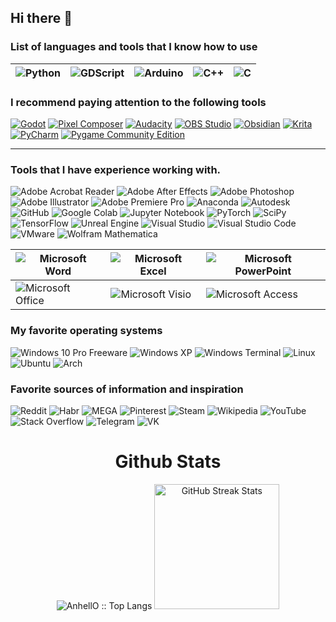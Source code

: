 ## Hi there 👋

### List of languages and tools that I know how to use
|![Python](https://img.shields.io/static/v1?style=for-the-badge&message=Python&color=3776AB&logo=Python&logoColor=FFFFFF&label=)|![GDScript](https://img.shields.io/badge/GDScript-ffffff?style=for-the-badge&color=74267b&link=https%3A%2F%2Fgdscript.com%2F)|![Arduino](https://img.shields.io/static/v1?style=for-the-badge&message=Arduino&color=00979D&logo=Arduino&logoColor=FFFFFF&label=)|![C++](https://img.shields.io/static/v1?style=for-the-badge&message=C%2B%2B&color=00599C&logo=C%2B%2B&logoColor=FFFFFF&label=) |![C](https://img.shields.io/static/v1?style=for-the-badge&message=C&color=222222&logo=C&logoColor=A8B9CC&label=) 
|---|---|---|---|---|

### I recommend paying attention to the following tools
[![Godot](https://img.shields.io/badge/Godot-478CBF?style=for-the-badge&logo=godot%20engine&logoColor=white)](https://godotengine.org)
[![Pixel Composer](https://img.shields.io/badge/Pixel_Composer-2d2d41?style=for-the-badge&logo=data%3Aimage%2Fpng%3Bbase64%2CiVBORw0KGgoAAAANSUhEUgAAAHIAAAByCAMAAAC4A3VPAAAAsVBMVEX%2F%2F%2F%2F%2FkWb%2FkWb%2FkWb%2FkWb%2FkWb%2FkWb%2FkWb%2FkWb%2FkWb%2FkWb%2FkWb%2FkWb%2FkWb%2FkWb%2BkWYnJzYoKDcoKDgpKTgpKTkrKzssLDwtLT0tLT4uLj8uLkAwMEEwMEIxMUM1Ljk%2BN0VCNDxLPUdQOz9YQ0pdQkJlSUxrSEV4T0h%2FVVCGVkuTXE6YYVWhY1GlZ1evalSybVm8cFe%2Fc1vKd1rMeV3XfV3Zf2DlhGDmhWLyi2Pzi2T%2FkWZ3sJ2OAAAAEHRSTlMAECAwQFBgcICgsMDQ4PDxTzB%2FBgAABLhJREFUaN7tm2t%2FmjAUh%2BOc1kvr6Kpb10mkNJMaKaMRKZ7v%2F8H2wqkk5EIi8GK%2FnZe98JBwLv9zCAidrDccT2%2BhFbubjoc9JNqnMbRs4088cQQAsNtuf7Vi2%2B0OAGBUAvamAIftym%2FRVtsDwPS8u71bgPdWgb7v%2B6t3gNsTcwKw9TuwLcDkSLwBePM7sTeAG4QQ6s1g53dkO5j1js763BXy%2Bei2d%2FDb78x%2Bwx1CfYCX7pAvAH10Awe%2FQzvADRpVnWf51Jgtqw40QlMxQh4fvAbt4VGMkyma8mlg2SjQ8zzvYcmnAxG5vPcat69LLXLutWBzHfLJa8WeNMiF9dUwUdrljxYa5FdLYJBoZEAR49PT1CAtiWGh1x7ZidkYMihMeidzQuI1TRljNMKVXyVmjbWxR5LSZRkRbqaGrMttkVhYBwu526kjJS2RVe8oIh2SMZZdh5T6Y6RCJuvjT9fMHamIgEiKZEHpVnJHJM4VAR5IkAnvAqkbMlY5BKsiE9HRmQsyUDshEZGsGsyFA5KqkamIDKoJJHJA5ppYwzwykSXD3BoZ6MJ7zSPXMuTGGrnWISmPlBcZayTVIVMOmcnLTLNIxiHZP4pMWtlYYuE%2BWEYk1kht%2BSX8VSMZMrZPBZlGuQkLkT3Mc8azQEbGR3nZfFJFUoeEh9XqLRCROVYlArvitVER46qLZQKzVGutVAFTaDYs8WqeGeaOQgRLPagIpYFU0mGYXiG3Mi1RiN08Jp7nYRIX14hKXNnbLGxZx3pexN1yQbHXOtLD0Xl3s40YC4WZyJw6L0w2lFISaOLdKCAaa%2FZwZiImTfeXRuZZiDWH9LxIA00vOqxJZE37j7xkuw1VWdgKMmTaAQBpHmma58jlzjVIbM5kYcNIWjt3lmxNWQbAmPRRG5F5jQrBp3hMS%2F%2BTR%2FbIOkWJ86B1oSmrLsgsoTTONMjY6F9WyIL%2BrVp4kyuQidmnbZBpqUziWIqk2kppjUwUQ4cSUiVHisAJmSgHHRdkbiyWNkhJ55iKSE3vEjggiaajIuYOLbFHMl3fSMzDmsIeGemGK8S4r%2BVEXBcZ6GYApEY6jqyR8qLAOCSrMVP4jxSQ0uHKKfSJYVBcekligZROIAPefTb1ClxdZKIbehJxDqFs9GyQBdaMdom54UsdEl6sXuQZSWvJwPqVZK1%2Be0iMb%2Fdyp%2BJVhMp5DjH2tcStRHPvuDhFTUzTvsRZ%2B1yUSBDL1yDva7NrFF5GCSFkkyq3LZAwGW5Xx%2BJUOedrEsk71ppTQIxYq%2FW09gvfEjQpToO10KEnqTG2kimGgBBCsGN%2FGded5zTYRdNmiTrk%2FBKEyuKbJdZ9%2B1yD%2FNbOQOSbBvnzvg3i%2FU%2FdEaPvbSC%2Fa081OZz4MdpCf3bL9380vLf3P3wROYZ34RTe42LemC0ehZN47zBGI9h3edpwDyM0AFh1R1wBDFAP4LU75CtAD6EJfHSH%2FIAJQuhzh8t8BfiMEEJTOHR0DPj5AFOEEEL9L7DvxINWe%2FjSPx7pHgLsOzgJ%2FLIHGJ7Oyg8BDq2fXN8eSkSEBjOAj7cWV%2Fry9gEwG3AfWkwAAGC%2Fa8X2AAAwET61QP3xrM1PO2bitx1%2FqYNRSzbolzB%2FAAyqb247nmDhAAAAAElFTkSuQmCC&logoColor=1e1e2c)](https://pixel-composer.com/)
[![Audacity](https://img.shields.io/static/v1?style=for-the-badge&message=Audacity&color=0000CC&logo=Audacity&logoColor=FFFFFF&label=)](https://github.com/audacity/audacity)
[![OBS Studio](https://img.shields.io/static/v1?style=for-the-badge&message=OBS+Studio&color=302E31&logo=OBS+Studio&logoColor=FFFFFF&label=)](https://obsproject.com/)
[![Obsidian](https://img.shields.io/static/v1?style=for-the-badge&message=Obsidian&color=483699&logo=Obsidian&logoColor=FFFFFF&label=)](https://obsidian.md/)
[![Krita](https://img.shields.io/badge/Krita-203759?style=for-the-badge&logo=krita&logoColor=EEF37B)](https://krita.org/en/)
[![PyCharm](https://img.shields.io/static/v1?style=for-the-badge&message=PyCharm+Community+Edition&color=000000&logo=PyCharm&logoColor=FFFFFF&label=)](https://www.jetbrains.com/ru-ru/pycharm/download/other.html)
[![Pygame Community Edition](https://img.shields.io/badge/Pygame_Community_Edition-c2fc20?style=for-the-badge&logo=python&logoColor=1e1e2c&labelColor=c2fc20)
](https://pyga.me/)

---

### Tools that I have experience working with.
![Adobe Acrobat Reader](https://img.shields.io/static/v1?style=for-the-badge&message=Adobe+Acrobat+Reader&color=EC1C24&logo=Adobe+Acrobat+Reader&logoColor=FFFFFF&label=)
![Adobe After Effects](https://img.shields.io/static/v1?style=for-the-badge&message=Adobe+After+Effects&color=9999FF&logo=Adobe+After+Effects&logoColor=FFFFFF&label=)
![Adobe Photoshop](https://img.shields.io/static/v1?style=for-the-badge&message=Adobe+Photoshop&color=31A8FF&logo=Adobe+Photoshop&logoColor=FFFFFF&label=)
![Adobe Illustrator](https://img.shields.io/static/v1?style=for-the-badge&message=Adobe+Illustrator&color=222222&logo=Adobe+Illustrator&logoColor=FF9A00&label=)
![Adobe Premiere Pro](https://img.shields.io/static/v1?style=for-the-badge&message=Adobe+Premiere+Pro&color=9999FF&logo=Adobe+Premiere+Pro&logoColor=FFFFFF&label=)
![Anaconda](https://img.shields.io/static/v1?style=for-the-badge&message=Anaconda&color=44A833&logo=Anaconda&logoColor=FFFFFF&label=)
![Autodesk](https://img.shields.io/static/v1?style=for-the-badge&message=Autodesk&color=0696D7&logo=Autodesk&logoColor=FFFFFF&label=)
![GitHub](https://img.shields.io/static/v1?style=for-the-badge&message=GitHub&color=181717&logo=GitHub&logoColor=FFFFFF&label=)
![Google Colab](https://img.shields.io/static/v1?style=for-the-badge&message=Google+Colab&color=222222&logo=Google+Colab&logoColor=F9AB00&label=)
![Jupyter Notebook](https://img.shields.io/badge/jupyter-%23FA0F00.svg?style=for-the-badge&logo=jupyter&logoColor=white)
![PyTorch](https://img.shields.io/static/v1?style=for-the-badge&message=PyTorch&color=EE4C2C&logo=PyTorch&logoColor=FFFFFF&label=)
![SciPy](https://img.shields.io/static/v1?style=for-the-badge&message=SciPy&color=222222&logo=SciPy&logoColor=8CAAE6&label=)
![TensorFlow](https://img.shields.io/static/v1?style=for-the-badge&message=TensorFlow&color=FF6F00&logo=TensorFlow&logoColor=FFFFFF&label=)
![Unreal Engine](https://img.shields.io/static/v1?style=for-the-badge&message=Unreal+Engine&color=0E1128&logo=Unreal+Engine&logoColor=FFFFFF&label=)
![Visual Studio](https://img.shields.io/static/v1?style=for-the-badge&message=Visual+Studio&color=5C2D91&logo=Visual+Studio&logoColor=FFFFFF&label=)
![Visual Studio Code](https://img.shields.io/static/v1?style=for-the-badge&message=Visual+Studio+Code&color=007ACC&logo=Visual+Studio+Code&logoColor=FFFFFF&label=)
![VMware](https://img.shields.io/static/v1?style=for-the-badge&message=VMware&color=607078&logo=VMware&logoColor=FFFFFF&label=)
![Wolfram Mathematica](https://img.shields.io/static/v1?style=for-the-badge&message=Wolfram+Mathematica&color=DD1100&logo=Wolfram+Mathematica&logoColor=FFFFFF&label=)

|![Microsoft Word](https://img.shields.io/static/v1?style=for-the-badge&message=Microsoft+Word&color=2B579A&logo=Microsoft+Word&logoColor=FFFFFF&label=)|![Microsoft Excel](https://img.shields.io/static/v1?style=for-the-badge&message=Microsoft+Excel&color=217346&logo=Microsoft+Excel&logoColor=FFFFFF&label=)|![Microsoft PowerPoint](https://img.shields.io/static/v1?style=for-the-badge&message=Microsoft+PowerPoint&color=B7472A&logo=Microsoft+PowerPoint&logoColor=FFFFFF&label=)
|---|---|---|
|![Microsoft Office](https://img.shields.io/static/v1?style=for-the-badge&message=Microsoft+Office&color=D83B01&logo=Microsoft+Office&logoColor=FFFFFF&label=) |![Microsoft Visio](https://img.shields.io/static/v1?style=for-the-badge&message=Microsoft+Visio&color=3955A3&logo=Microsoft+Visio&logoColor=FFFFFF&label=) | ![Microsoft Access](https://img.shields.io/static/v1?style=for-the-badge&message=Microsoft+Access&color=A4373A&logo=Microsoft+Access&logoColor=FFFFFF&label=)|

### My favorite operating systems
![Windows 10 Pro Freeware](https://img.shields.io/static/v1?style=for-the-badge&message=Windows+10+Pro+Freeware&color=0078D6&logo=Windows&logoColor=FFFFFF&label=) 
![Windows XP](https://img.shields.io/static/v1?style=for-the-badge&message=Windows+XP&color=003399&logo=Windows+XP&logoColor=FFFFFF&label=)
![Windows Terminal](https://img.shields.io/static/v1?style=for-the-badge&message=Windows+Terminal&color=4D4D4D&logo=Windows+Terminal&logoColor=FFFFFF&label=)
![Linux](https://img.shields.io/static/v1?style=for-the-badge&message=Linux&color=222222&logo=Linux&logoColor=FCC624&label=)
![Ubuntu](https://img.shields.io/static/v1?style=for-the-badge&message=Ubuntu&color=E95420&logo=Ubuntu&logoColor=FFFFFF&label=)
![Arch](https://img.shields.io/badge/Arch_Linux-1793D1?style=for-the-badge&logo=arch-linux&logoColor=white)

### Favorite sources of information and inspiration
![Reddit](https://img.shields.io/static/v1?style=for-the-badge&message=Reddit&color=FF4500&logo=Reddit&logoColor=FFFFFF&label=)
![Habr](https://img.shields.io/static/v1?style=for-the-badge&message=Habr&color=65A3BE&logo=Habr&logoColor=FFFFFF&label=)
![MEGA](https://img.shields.io/static/v1?style=for-the-badge&message=MEGA&color=D9272E&logo=MEGA&logoColor=FFFFFF&label=)
![Pinterest](https://img.shields.io/static/v1?style=for-the-badge&message=Pinterest&color=BD081C&logo=Pinterest&logoColor=FFFFFF&label=)
![Steam](https://img.shields.io/static/v1?style=for-the-badge&message=Steam&color=000000&logo=Steam&logoColor=FFFFFF&label=)
![Wikipedia](https://img.shields.io/static/v1?style=for-the-badge&message=Wikipedia&color=000000&logo=Wikipedia&logoColor=FFFFFF&label=)
![YouTube](https://img.shields.io/static/v1?style=for-the-badge&message=YouTube&color=FF0000&logo=YouTube&logoColor=FFFFFF&label=)
![Stack Overflow](https://img.shields.io/static/v1?style=for-the-badge&message=Stack+Overflow&color=F58025&logo=Stack+Overflow&logoColor=FFFFFF&label=)
![Telegram](https://img.shields.io/static/v1?style=for-the-badge&message=Telegram&color=26A5E4&logo=Telegram&logoColor=FFFFFF&label=)
![VK](https://img.shields.io/static/v1?style=for-the-badge&message=VK&color=0077FF&logo=VK&logoColor=FFFFFF&label=)





<div>
    <div align=center>
        <h1>Github Stats</h1>
        <img src="https://github-readme-stats.vercel.app/api/top-langs/?username=XORandom&langs_count=20&title_color=6FDA44&text_color=FFFFFF&&theme=dark&layout=compact" alt="AnhellO :: Top Langs" />
        <img src="https://github-readme-streak-stats.herokuapp.com/?user=XORandom&theme=dark&date_format=j%20M%5B%20Y%5D&currStreakLabel=6FDA44&fire=6FDA44&ring=6FDA44" alt="GitHub Streak Stats" height="200" />
    </div>
</div>

<div align='center'><a href='https://www.websitecounterfree.com'><img src='https://www.websitecounterfree.com/c.php?d=5&id=38247&s=36' border='0' alt=''></a><br / ><small><a href='https://www.websitecounterfree.com' title=" "></a></small></div>
